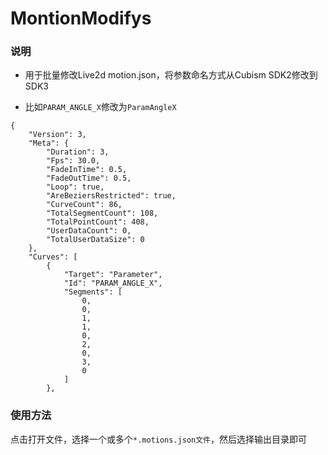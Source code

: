 # MontionModifys

### 说明
- 用于批量修改Live2d motion.json，将参数命名方式从Cubism SDK2修改到SDK3

- 比如`PARAM_ANGLE_X`修改为`ParamAngleX`

``` json5
{
	"Version": 3,
	"Meta": {
		"Duration": 3,
		"Fps": 30.0,
		"FadeInTime": 0.5,
		"FadeOutTime": 0.5,
		"Loop": true,
		"AreBeziersRestricted": true,
		"CurveCount": 86,
		"TotalSegmentCount": 108,
		"TotalPointCount": 408,
		"UserDataCount": 0,
		"TotalUserDataSize": 0
	},
	"Curves": [
		{
			"Target": "Parameter",
			"Id": "PARAM_ANGLE_X",
			"Segments": [
				0,
				0,
				1,
				1,
				0,
				2,
				0,
				3,
				0
			]
		},
```

### 使用方法
点击打开文件，选择一个或多个`*.motions.json文件`，然后选择输出目录即可

